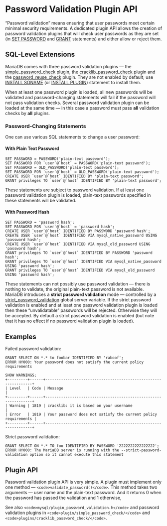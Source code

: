 
# Password Validation Plugin API

“Password validation” means ensuring that user passwords meet certain minimal security requirements. A dedicated plugin API allows the creation of password validation plugins that will check user passwords as they are set (in [SET PASSWORD](../sql-statements-and-structure/sql-statements/account-management-sql-commands/set-password.md) and [GRANT](../sql-statements-and-structure/sql-statements/account-management-sql-commands/grant.md) statements) and either allow or reject them.


## SQL-Level Extensions


MariaDB comes with three password validation plugins — the [simple_password_check](../plugins/password-validation-plugins/simple-password-check-plugin.md) plugin, the [cracklib_password_check](../plugins/password-validation-plugins/cracklib-password-check-plugin.md) plugin and the [password_reuse_check](../plugins/password-validation-plugins/password-reuse-check-plugin.md) plugin. They are not enabled by default; use [INSTALL SONAME](../sql-statements-and-structure/sql-statements/administrative-sql-statements/plugin-sql-statements/install-soname.md) (or [INSTALL PLUGIN](../sql-statements-and-structure/sql-statements/administrative-sql-statements/plugin-sql-statements/install-plugin.md)) statement to install them.


When at least one password plugin is loaded, all new passwords will be validated and password-changing statements will fail if the password will not pass validation checks. Several password validation plugin can be loaded at the same time — in this case a password must pass **all** validation checks by **all** plugins.


### Password-Changing Statements


One can use various SQL statements to change a user password:


#### With Plain Text Password


```
SET PASSWORD = PASSWORD('plain-text password');
SET PASSWORD FOR `user`@`host` = PASSWORD('plain-text password');
SET PASSWORD = OLD_PASSWORD('plain-text password');
SET PASSWORD FOR `user`@`host` = OLD_PASSWORD('plain-text password');
CREATE USER `user`@`host` IDENTIFIED BY 'plain-text password';
GRANT privileges TO `user`@`host` IDENTIFIED BY 'plain-text password';
```

These statements are subject to password validation. If at least one password validation plugin is loaded, plain-text passwords specified in these statements will be validated.


#### With Password Hash


```
SET PASSWORD = 'password hash';
SET PASSWORD FOR `user`@`host` = 'password hash';
CREATE USER `user`@`host` IDENTIFIED BY PASSWORD 'password hash';
CREATE USER `user`@`host` IDENTIFIED VIA mysql_native_password USING 'password hash';
CREATE USER `user`@`host` IDENTIFIED VIA mysql_old_password USING 'password hash';
GRANT privileges TO `user`@`host` IDENTIFIED BY PASSWORD 'password hash';
GRANT privileges TO `user`@`host` IDENTIFIED VIA mysql_native_password USING 'password hash';
GRANT privileges TO `user`@`host` IDENTIFIED VIA mysql_old_password USING 'password hash';
```

These statements can not possibly use password validation — there is nothing to validate, the original plain-text password is not available.
MariaDB introduces a **strict password validation** mode — controlled by a [strict_password_validation](../../server-usage/replication-cluster-multi-master/optimization-and-tuning/system-variables/server-system-variables.md#strict_password_validation) global server variable.
If the strict password validation is enabled and at least one password validation plugin is loaded then these “unvalidatable” passwords will be rejected. Otherwise they will be accepted. By default a strict password validation is enabled (but note that it has no effect if no password validation plugin is loaded).


## Examples


Failed password validation:


```
GRANT SELECT ON *.* to foobar IDENTIFIED BY 'raboof';
ERROR HY000: Your password does not satisfy the current policy requirements

SHOW WARNINGS;
+---------+------+----------------------------------------------------------------+
| Level	  | Code | Message                                                        |
+---------+------+----------------------------------------------------------------+
| Warning | 1819 | cracklib: it is based on your username                         |
| Error	  | 1819 | Your password does not satisfy the current policy requirements |
+---------+------+----------------------------------------------------------------+
```

Strict password validation:


```
GRANT SELECT ON *.* TO foo IDENTIFIED BY PASSWORD '2222222222222222';
ERROR HY000: The MariaDB server is running with the --strict-password-validation option so it cannot execute this statement
```

## Plugin API


Password validation plugin API is very simple. A plugin must implement only one method — `<code>validate_password()</code>`. This method takes two arguments — user name and the plain-text password. And it returns 0 when the password has passed the validation and 1 otherwise,


See also `<code>mysql/plugin_password_validation.h</code>` and password validation plugins in `<code>plugin/simple_password_check/</code>` and `<code>plugins/cracklib_password_check/</code>`.

